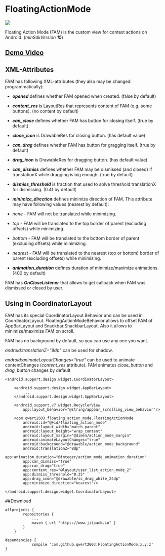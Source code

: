 # FloatingActionMode

[![](https://www.jitpack.io/v/qwert2603/FloatingActionMode.svg)](https://www.jitpack.io/#qwert2603/FloatingActionMode)

Floating Action Mode (FAM) is the custom view for context actions on Android. (*minSdkVersion* ***15***)

## [Demo Video](https://www.youtube.com/watch?v=PbQ8N7pWGt4)

## XML-Attributes

FAM has following XML-attributes (they also may be changed programmatically):

* ***opened*** defines whether FAM opened when created. (false by default)

* ***content_res*** is LayoutRes that represents content of FAM (e.g. some buttons). (no content by default)

* ***can_close*** defines whether FAM has button for closing itself. (true by default)

* ***close_icon*** is DrawableRes for closing button. (has default value)

* ***can_drag*** defines whether FAM has button for gragging itself. (true by default)

* ***drag_icon*** is DrawableRes for dragging button. (has default value)

* ***can_dismiss*** defines whether FAM may be dismissed (and closed) if transtationX while dragging is big enough. (true by default)

* ***dismiss_threshold*** is fraction that used to solve threshold translationX for dismissing. (0.4f by default)

* ***minimize_direction*** defines minimize direction of FAM. This attribute may have following values (nearest by default):
 * *none* - FAM will not be translated while minimizing.
 * *top* - FAM will be translated to the top border of parent (excluding offsets) while minimizing.
 * *bottom* - FAM will be translated to the bottom border of parent (excluding offsets) while minimizing.
 * *nearest* - FAM will be translated to the nearest (top or bottom) border of parent (excluding offsets) while minimizing.

* ***animation_duration*** defines duration of minimize/maximize animations. (400 by default)

FAM has ***OnCloseListener*** that allows to get callback when FAM was dismissed or closed by user.

## Using in CoordinatorLayout

FAM has its special CoordinatorLayout.Behavior and can be used in CoordinatorLayout.
FloatingActionModeBehavior allows to offset FAM of AppBarLayout and Snackbar.SnackbarLayout.
Also it allows to minimize/maximize FAM on scroll.

FAM has no background by default, so you can use any one you want.

*android:translationZ="8dp"* can be used for shadow.

*android:animateLayoutChanges="true"* can be used to animate contentChanges (*content_res* attribute).
FAM animates *close_button* and *drag_button* changes by default.

```
<android.support.design.widget.CoordinatorLayout>

    <android.support.design.widget.AppBarLayout>
        ...
    </android.support.design.widget.AppBarLayout>

    <android.support.v7.widget.RecyclerView
        app:layout_behavior="@string/appbar_scrolling_view_behavior"/>

    <com.qwert2603.floating_action_mode.FloatingActionMode
        android:id="@+id/floating_action_mode"
        android:layout_width="match_parent"
        android:layout_height="wrap_content"
        android:layout_margin="@dimen/action_mode_margin"
        android:animateLayoutChanges="true"
        android:background="@drawable/action_mode_background"
        android:translationZ="8dp"
        app:animation_duration="@integer/action_mode_animation_duration"
        app:can_dismiss="true"
        app:can_drag="true"
        app:content_res="@layout/user_list_action_mode_2"
        app:dismiss_threshold="0.35"
        app:drag_icon="@drawable/ic_drag_white_24dp"
        app:minimize_direction="nearest"/>

</android.support.design.widget.CoordinatorLayout>
```

##Download

```
allprojects {
		repositories {
			...
			maven { url "https://www.jitpack.io" }
		}
	}
```

```
dependencies {
	        compile 'com.github.qwert2603:FloatingActionMode:x.y.z'
}
```
